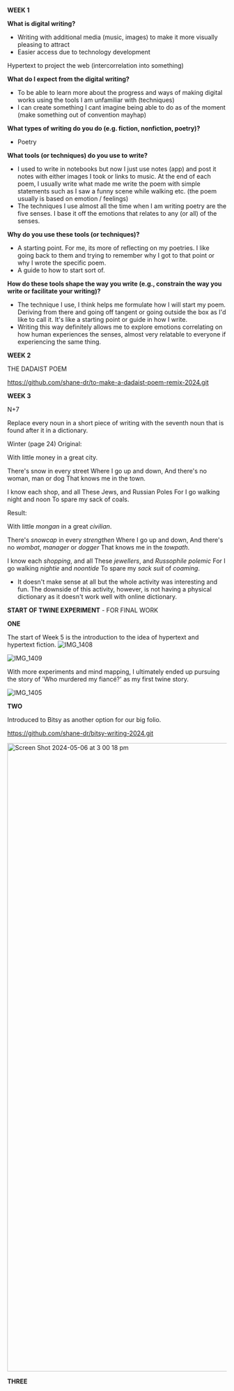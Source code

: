 **WEEK 1**

**What is digital writing?**
-  Writing with additional media (music, images) to make it more visually pleasing to attract
- Easier access due to technology development

Hypertext to project the web (intercorrelation into something)
 
 
**What do I expect from the digital writing?**
- To be able to learn more about the progress and ways of making digital works using the tools I am unfamiliar with (techniques)
- I can create something I cant imagine being able to do as of the moment (make something out of convention mayhap)


**What types of writing do you do (e.g. fiction, nonfiction, poetry)?**
 - Poetry

**What tools (or techniques) do you use to write?**
 - I used to write in notebooks but now I just use notes (app) and post it notes with either images I took or links to music. At the end of each poem, I usually write what made me write the poem with simple statements such as I saw a funny scene while walking etc. (the poem usually is based on emotion / feelings)
- The techniques I use almost all the time when I am writing poetry are the five senses. I base it off the emotions that relates to any (or all) of the senses.
 
**Why do you use these tools (or techniques)?**
 - A starting point. For me, its more of reflecting on my poetries. I like going back to them and trying to remember why I got to that point or why I wrote the specific poem.
 - A guide to how to start sort of.
 
**How do these tools shape the way you write (e.g., constrain the way you write or facilitate your writing)?**
- The technique I use, I think helps me formulate how I will start my poem. Deriving from there and going off tangent or going outside the box as I'd like to call it. It's like a starting point or guide in how I write.
- Writing this way definitely allows me to explore emotions correlating on how human experiences the senses, almost very relatable to everyone if experiencing the same thing.

**WEEK 2**

THE DADAIST POEM

https://github.com/shane-dr/to-make-a-dadaist-poem-remix-2024.git

**WEEK 3**

N+7

Replace every noun in a short piece of writing with the seventh noun that is found after it in a dictionary.

Winter (page 24)
Original:

With little money in a great city.

There's snow in every street
Where I go up and down, 
And there's no woman, man or dog
That knows me in the town.

I know each shop, and all 
These Jews, and Russian Poles
For I go walking night and noon
To spare my sack of coals. 

Result:

With little _mongan_ in a great _civilian_.

There's _snowcap_ in every _strengthen_
Where I go up and down, 
And there's no _wombat_, _manager_ or _dogger_
That knows me in the _towpath_.

I know each _shopping_, and all 
These _jewellers_, and _Russophile polemic_
For I go walking _nightie_ and _noontide_
To spare my _sack suit_ of _coaming_. 

- It doesn't make sense at all but the whole activity was interesting and fun. The downside of this activity, however, is not having a physical dictionary as it doesn't work well with online dictionary. 

**START OF TWINE EXPERIMENT** - FOR FINAL WORK

**ONE**

The start of Week 5 is the introduction to the idea of hypertext and hypertext fiction. 
![IMG_1408](https://github.com/shane-dr/digitial-writing-folio/assets/163132499/6996d454-ccd9-48b6-a2b5-2c3aab521f89)

![IMG_1409](https://github.com/shane-dr/digitial-writing-folio/assets/163132499/f3e6e197-7fc9-446e-9d71-469909aa526c)

With more experiments and mind mapping, I ultimately ended up pursuing the story of 'Who murdered my fiancé?' as my first twine story. 

![IMG_1405](https://github.com/shane-dr/digitial-writing-folio/assets/163132499/527df307-4b63-44db-8571-cf67feb85cf3)

**TWO**

Introduced to Bitsy as another option for our big folio. 

https://github.com/shane-dr/bitsy-writing-2024.git

<img width="1440" alt="Screen Shot 2024-05-06 at 3 00 18 pm" src="https://github.com/shane-dr/digitial-writing-folio/assets/163132499/f10f154e-50b8-469d-ad37-dc08c2cace15">

**THREE**


